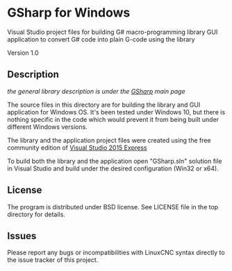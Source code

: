 # GSharp for Windows
Visual Studio project files for building G# macro-programming library
GUI application to convert G# code into plain G-code using the library

Version 1.0

Description
-----------
*the general library description is under the [GSharp](https://github.com/nrsoft/gsharp) main page*

The source files in this directory are for building the library and GUI application for Windows OS. It's been tested under Windows 10, but there is nothing specific in the code which would prevent it from being built under different Windows versions.

The library and the application project files were created using the free community edition of [Visual Studio 2015 Express](https://www.visualstudio.com/en-us/products/visual-studio-express-vs.aspx)

To build both the library and the application open "GSharp.sln" solution file in Visual Studio and build under the desired configuration (Win32 or x64).

License
-------
The program is distributed under BSD license. See LICENSE file in the top directory for details.

Issues
--------
Please report any bugs or incompatibilities with LinuxCNC syntax directly to the issue tracker of this project.
